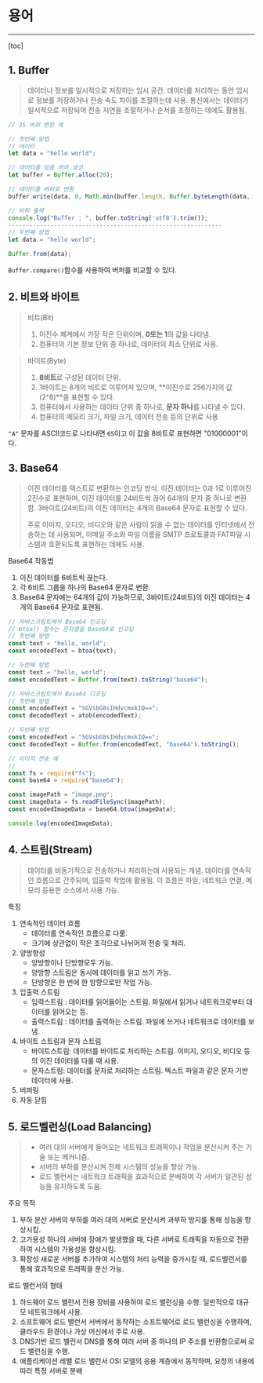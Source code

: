 # 용어

---

[toc]





## 1. Buffer

> 데이터나 정보를 일시적으로 저장하는 임시 공간.
> 데이터를 처리하는 동안 임시로 정보를 저장하거나 전송 속도 차이를 조절하는데 사용.
> 통신에서는 데이터가 일시적으로 저장되어 전송 지연을 조절하거나 순서를 조정하는 데에도 활용됨.

```javascript
// JS 버퍼 변환 예

// 첫번째 방법
// 데이터
let data = "hello world";

// 데이터를 담을 버퍼 생성
let buffer = Buffer.alloc(20);

// 데이터를 버퍼로 변환
buffer.write(data, 0, Math.min(buffer.length, Buffer.byteLength(data, 'utf8')), 'utf8');

// 버퍼 출력
console.log("Buffer : ", buffer.toString('utf8').trim());
-------------------------------------------------------------
// 두번째 방법
let data = "hello world";

Buffer.from(data);
```

`Buffer.compare()`함수를 사용하여 버퍼를 비교할 수 있다.



## 2. 비트와 바이트

> 비트(Bit)
> 1. 이진수 체계에서 가장 작은 단위이며, **0또는 1**의 값을 나타냄.
> 1. 컴퓨터의 기본 정보 단위 중 하나로, 데이터의 최소 단위로 사용.



> 바이트(Byte)
>
> 1. **8비트**로 구성된 데이터 단위.
> 2. 1바이트는 8개의 비트로 이루어져 있으며, **이진수로 256가지의 값(2^8)**을 표현할 수 있다.
> 3. 컴퓨터에서 사용하는 데이터 단위 중 하나로, **문자 하나**를 나타낼 수 있다.
> 4. 컴퓨터의 메모리 크기, 파일 크기, 데이터 전송 등의 단위로 사용

`"A"` 문자를 ASCII코드로 나타내면 `65`이고 이 값을 8비트로 표현하면 "01000001"이다.



## 3. Base64

> 이진 데이터를 텍스트로 변환하는 인코딩 방식.
> 이진 데이터는 0과 1로 이루어진 2진수로 표현하며, 이진 데이터를 24비트씩 끊어 64개의 문자 중 하나로 변환함.
> 3바이트(24비트)의 이진 데이터는 4개의 Base64 문자로 표현할 수 있다.
>
> 주로 이미지, 오디오, 비디오와 같은 사람이 읽을 수 없는 데이터를 인터넷에서 전송하는 데 사용되며,
> 이메일 주소와 파일 이름을 SMTP 프로토콜과 FAT파일 시스템과 호환되도록 표현하는 데에도 사용.

Base64 작동법

1. 이진 데이터를 6비트씩 끊는다.
2. 각 6비트 그룹을 하나의 Base64 문자로 변환.
3. Base64 문자에는 64개의 값이 가능하므로, 3바이트(24비트)의 이진 데이터는 4개의 Base64 문자로 표현됨.

```js
// 자바스크립트에서 Base64 인코딩
// btoa() 함수는 문자열을 Base64로 인코딩
// 첫번째 방법
const text = "hello, world";
const encodedText = btoa(text);

// 두번째 방법
const text = "hello, world";
const encodedText = Buffer.from(text).toString("base64");

// 자바스크립트에서 Base64 디코딩
// 첫번째 방법
const encodedText = "SGVsbG8sIHdvcmxkIQ==";
const decodedText = atob(encodedText);

// 두번째 방법
const encodedText = "SGVsbG8sIHdvcmxkIQ==";
const decodedText = Buffer.from(encodedText, "base64").toString();

// 이미지 전송 예
//
const fs = require("fs");
const base64 = require("base64");

const imagePath = "image.png";
const imageData = fs.readFileSync(imagePath);
const encodedImageData = base64.btoa(imageData);

console.log(encodedImageData);
```



## 4. 스트림(Stream)

> 데이터를 비동기적으로 전송하거나 처리하는데 사용되는 개념.
> 데이터를 연속적인 흐름으로 간주되며, 입출력 작업에 활용됨.
> 이 흐름은 파일, 네트워크 연결, 메모리 등용한 소스에서 사용 가능.

특징

1. 연속적인 데이터 흐름
   - 데이터를 연속적인 흐름으로 다룸.
   - 크기에 상관없이 작은 조각으로 나뉘어져 전송 및 처리.
2. 양방향성
   - 양방향이나 단방향모두 가능.
   - 양방향 스트림은 동시에 데이터를 읽고 쓰기 가능.
   - 단방향은 한 번에 한 방향으로만 작업 가능.
3. 입출력 스트림
   - 입력스트림 : 데이터를 읽어들이는 스트림. 파일에서 읽거나 네트워크로부터 데이터를 읽어오는 등.
   - 출력스트림 : 데이터를 출력하는 스트림. 파일에 쓰거나 네트워크로 데이터를 보냄.
4. 바이트 스트림과 문자 스트림
   - 바이트스트림: 데이터를 바이트로 처리하는 스트림. 이미지, 오디오, 비디오 등의 이진 데이터를 다룰 때 사용.
   - 문자스트림: 데이터를 문자로 처리하는 스트림. 텍스트 파일과 같은 문자 기반 데이터에 사용.
5. 버퍼링
6. 자동 닫힘



## 5. 로드벨런싱(Load Balancing)

> - 여러 대의 서버에게 들어오는 네트워크 트래픽이나 작업을 분산시켜 주는 기술 또는 메커니즘.
> - 서버의 부하를 분산시켜 전체 시스템의 성능을 향상 가능.
> - 로드 벨런서는 네트워크 트래픽을 효과적으로 분배하여 각 서버가 일관된 성능을 유지하도록 도움.

주요 목적

1. 부하 분산
   서버의 부하를 여러 대의 서버로 분산시켜 과부하 방지를 통해 성능을 향상시킴.
2. 고가용성
   하나의 서버에 장애가 발생했을 때, 다른 서버로 트래픽을 자동으로 전환하여 시스템의 가용성을 향상시킴.
3. 확장성
   새로운 서버를 추가하여 시스템의 처리 능력을 증가시킬 때, 로드벨런서를 통해 효과적으로 트래픽을 분산 가능.



로드 밸런서의 형태

1. 하드웨어 로드 밸런서
   전용 장비를 사용하여 로드 밸런싱을 수행. 일반적으로 대규모 네트워크에서 사용.
2. 소프트웨어 로드 밸런서
   서버에서 동작하는 소프트웨어로 로드 밸런싱을 수행하며, 클라우드 환경이나 가상 머신에서 주로 사용.
3. DNS기반 로드 밸런서
   DNS를 통해 여러 서버 중 하나의 IP 주소를 반환함으로써 로드 밸런싱을 수행.
4. 애플리케이션 레밸 로드 밸런서
   OSI 모델의 응용 계층에서 동작하며, 요청의 내용에 따라 특정 서버로 분배